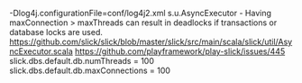 -Dlog4j.configurationFile=conf/log4j2.xml
s.u.AsyncExecutor - Having maxConnection > maxThreads can result in deadlocks if transactions or database locks are used.
https://github.com/slick/slick/blob/master/slick/src/main/scala/slick/util/AsyncExecutor.scala
https://github.com/playframework/play-slick/issues/445
slick.dbs.default.db.numThreads = 100
slick.dbs.default.db.maxConnections = 100

